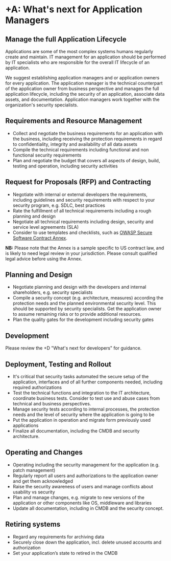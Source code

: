 # +A: What's next for Application Managers

## Manage the full Application Lifecycle

Applications are some of the most complex systems humans regularly create and maintain. IT management for an application should be performed by IT specialists who are responsible for the overall IT lifecycle of an application. 

We suggest establishing application managers and or application owners for every application. The application manager is the technical counterpart of the application owner from business perspective and manages the full application lifecycle, including the security of an application, associate data assets, and documentation. Application managers work together with the organization's security specialists.

## Requirements and Resource Management

* Collect and negotiate the business requirements for an application with the business, including receiving the protection requirements in regard to confidentiality, integrity and availability of all data assets
* Compile the technical requirements including functional and non functional security requirements
* Plan and negotiate the budget that covers all aspects of design, build, testing and operation, including security activities

## Request for Proposals (RFP) and Contracting

* Negotiate with internal or external developers the requirements, including guidelines and security requirements with respect to your security program, e.g. SDLC, best practices
* Rate the fulfillment of all technical requirements including a rough planning and design
* Negotiate all technical requirements including design, security and service level agreements (SLA)
* Consider to use templates and checklists, such as [OWASP Secure Software Contract Annex](https://www.owasp.org/index.php/OWASP_Secure_Software_Contract_Annex).

**NB:** Please note that the Annex is a sample specific to US contract law, and is likely to need legal review in your jurisdiction. Please consult qualified legal advice before using the Annex. 

## Planning and Design

* Negotiate planning and design with the developers and internal shareholders, e.g. security specialists
* Compile a security concept (e.g. architecture, measures) according the protection needs and the planned environmental security level. This should be supported by security specialists. Get the application owner to assume remaining risks or to provide additional resources.
* Plan the quality gates for the development including security gates

## Development

Please review the +D "What's next for developers" for guidance. 

## Deployment, Testing and Rollout

* It's critical that security tasks automated the secure setup of the application, interfaces and of all further components needed, including required authorizations
* Test the technical functions and integration to the IT architecture, coordinate business tests. Consider to test use and abuse cases from technical and business perspectives.
* Manage security tests according to internal processes, the protection needs and the level of security where the application is going to be
* Put the application in operation and migrate form previously used applications
* Finalize all documentation, including the CMDB and security architecture.

## Operating and Changes

* Operating including the security management for the application (e.g. patch management)
* Regularly report all users and authorizations to the application owner and get them acknowledged
* Raise the security awareness of users and manage conflicts about usability vs security
* Plan and manage changes, e.g. migrate to new versions of the application or other components like OS, middleware and libraries
* Update all documentation, including in CMDB and the security concept.

## Retiring systems

* Regard any requirements for archiving data
* Securely close down the application, incl. delete unused accounts and authorization
* Set your application’s state to retired in the CMDB
